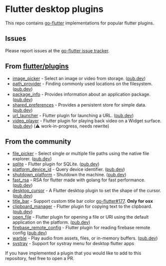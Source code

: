 # Flutter desktop plugins

This repo contains [go-flutter](https://github.com/go-flutter-desktop/go-flutter) implementations for popular flutter plugins.

## Issues

Please report issues at the [go-flutter issue tracker](https://github.com/go-flutter-desktop/go-flutter/issues/).

## From [flutter/plugins](https://github.com/flutter/plugins)

- [image_picker](image_picker) - Select an image or video from storage. ([pub.dev](https://pub.dev/packages/image_picker))
- [path_provider](path_provider) - Finding commonly used locations on the filesystem. ([pub.dev](https://pub.dev/packages/path_provider))
- [package_info](package_info) - Provides information about an application package. ([pub.dev](https://pub.dev/packages/package_info))
- [shared_preferences](shared_preferences) - Provides a persistent store for simple data. ([pub.dev](https://pub.dev/packages/shared_preferences))
- [url_launcher](url_launcher) - Flutter plugin for launching a URL. ([pub.dev](https://pub.dev/packages/url_launcher))
- [video_player](video_player) - Flutter plugin for playing back video on a Widget surface. ([pub.dev](https://pub.dev/packages/video_player)) (:warning: work-in-progress, needs rewrite)


## From the community
- [file_picker](https://github.com/miguelpruivo/flutter_file_picker) - Select single or multiple file paths using the native file explorer. ([pub.dev](https://pub.dev/packages/file_picker))
- [sqlite](https://github.com/boltomli/go-flutter-plugin-sqlite) - Flutter plugin for SQLite. ([pub.dev](https://pub.dev/packages/sqflite))
- [platform_device_id](https://github.com/BestBurning/platform_device_id) - Query device identifier. ([pub.dev](https://pub.dev/packages/platform_device_id))
- [shutdown_platform](https://github.com/BestBurning/shutdown_platform) - Shutdown the machine. ([pub.dev](https://pub.dev/packages/shutdown_platform))
- [fast_rsa](https://github.com/jerson/flutter-rsa) - RSA for flutter made with golang for fast performance. ([pub.dev](https://pub.dev/packages/fast_rsa))
- [desktop_cursor](https://github.com/Luukdegram/desktop_cursor) - A Flutter desktop plugin to set the shape of the cursor. ([pub.dev](https://pub.dev/packages/desktop_cursor))
- [title_bar](https://github.com/zephylac/title_bar) - Support custom title bar color [go-flutter#177](https://github.com/go-flutter-desktop/go-flutter/issues/177). **Only for osx**
- [clipboard_manager](https://github.com/djpnewton/go_flutter_clipboard_manager) - Flutter plugin for copying text to the clipboard. ([pub.dev](https://pub.dev/packages/clipboard_manager))
- [open_file](https://github.com/jld3103/go-flutter-open_file) - Flutter plugin for opening a file or URI using the default application on the platform. ([pub.dev](https://pub.dev/packages/open_file))
- [firebase_remote_config](https://github.com/jWinterDay/firebase_remote_config) - Flutter plugin for reading firebase remote config ([pub.dev](https://pub.dev/packages/firebase_remote_config))
- [warble](https://github.com/jslater89/warble) - Play audio from assets, files, or in-memory buffers. ([pub.dev](https://pub.dev/packages/warble))
- [systray](https://github.com/sonr-io/systray) - Support for systray menu for desktop flutter apps

If you have implemented a plugin that you would like to add to this repository,
feel free to open a PR.
